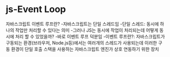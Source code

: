 # js-Event Loop
자바스크립트 이벤트 루프란?
-자바스크립트는 단일 스레드임
-단일 스레드: 동시에 하나의 작업만 처리할 수 있다는 의미
-그러나 JS는 동시에 작업이 처리되는데 어떻게 동시에 처리 할 수 있었을까?
-바로 이벤트 루프 덕분임
-이벤트 루프란?: 자바스크립트가 구동되는 환경(브라우저, Node.js등)에서는 여러개의 스레드가 사용되는데 이러한 구동 환경이 단일 호출 스택을 사용하는 자바스크립트 엔진가 상호 연동하기 위한 장치 


